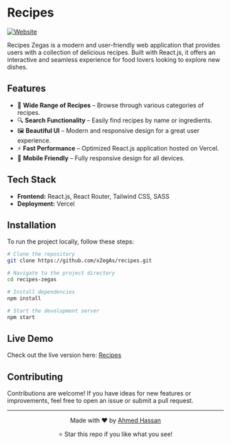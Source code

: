 # Recipes

[![Website](https://i.imgur.com/RTQv8HI.png)](https://recipes-zegas.vercel.app/)

Recipes Zegas is a modern and user-friendly web application that provides users with a collection of delicious recipes. Built with React.js, it offers an interactive and seamless experience for food lovers looking to explore new dishes.

## Features

- 📜 **Wide Range of Recipes** – Browse through various categories of recipes.
- 🔍 **Search Functionality** – Easily find recipes by name or ingredients.
- 🖼️ **Beautiful UI** – Modern and responsive design for a great user experience.
- ⚡ **Fast Performance** – Optimized React.js application hosted on Vercel.
- 📱 **Mobile Friendly** – Fully responsive design for all devices.

## Tech Stack

- **Frontend:** React.js, React Router, Tailwind CSS, SASS
- **Deployment:** Vercel

## Installation

To run the project locally, follow these steps:

```sh
# Clone the repository
git clone https://github.com/xZegAs/recipes.git

# Navigate to the project directory
cd recipes-zegas

# Install dependencies
npm install

# Start the development server
npm start
```

## Live Demo

Check out the live version here: [Recipes](https://recipes-zegas.vercel.app/)

## Contributing

Contributions are welcome! If you have ideas for new features or improvements, feel free to open an issue or submit a pull request.

---

<div align="center">

Made with ❤️ by [Ahmed Hassan](https://github.com/xZegAs)

⭐ Star this repo if you like what you see!

</div>
